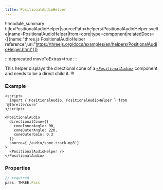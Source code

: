 ```yaml
---
title: PositionalAudioHelper
---
```


!!!module_summary title=PositionalAudioHelper|sourcePath=helpers/PositionalAudioHelper.svelte|name=PositionalAudioHelper|from=core|type=component|relatedDocs={[{name:"three.js PositionalAudioHelper reference",url:"https://threejs.org/docs/examples/en/helpers/PositionalAudioHelper.html"}]}

:::deprecated moveToExtras=true
:::

This helper displays the directional cone of a [`<PositionalAudio>`](/core/positional-audio) component and needs to be a direct child it.
!!!

### Example

```svelte
<script>
  import { PositionalAudio, PositionalAudioHelper } from '@threlte/core'
</script>

<PositionalAudio
  directionalCone={{
    coneInnerAngle: 90,
    coneOuterAngle: 220,
    coneOuterGain: 0.3
  }}
  source={'/audio/some-track.mp3'}
>
  <PositionalAudioHelper />
</PositionalAudio>
```

### Properties

```ts
// required
pass: THREE.Pass
```
